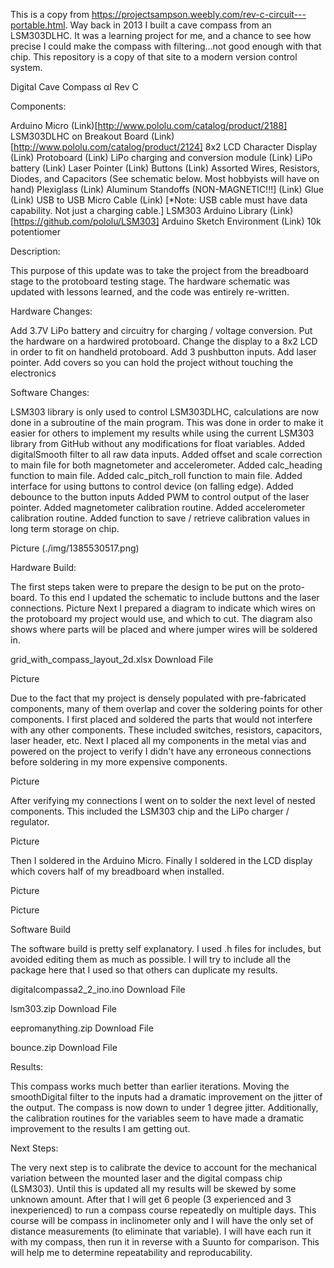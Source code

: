 This is a copy from https://projectsampson.weebly.com/rev-c-circuit---portable.html. Way back in 2013 I built a cave compass from an LSM303DLHC. It was a learning project for me, and a chance to see how precise I could make the compass with filtering...not good enough with that chip. This repository is a copy of that site to a modern version control system.

Digital Cave Compass αI Rev C

Components:

Arduino Micro (Link)[http://www.pololu.com/catalog/product/2188]
LSM303DLHC on Breakout Board (Link)[http://www.pololu.com/catalog/product/2124]
8x2 LCD Character Display (Link)
Protoboard (Link)
LiPo charging and conversion module (Link)
LiPo battery (Link)
Laser Pointer (Link)
Buttons (Link)
Assorted Wires, Resistors, Diodes, and Capacitors (See schematic below. Most hobbyists will have on hand)
Plexiglass (Link)
Aluminum Standoffs (NON-MAGNETIC!!!] (Link)
Glue (Link)
USB to USB Micro Cable (Link) [*Note: USB cable must have data capability. Not just a charging cable.]
LSM303 Arduino Library (Link)[https://github.com/pololu/LSM303]
Arduino Sketch Environment (Link)
10k potentiomer

Description:

This purpose of this update was to take the project from the breadboard stage to the protoboard testing stage. The hardware schematic was updated with lessons learned, and the code was entirely re-written.

Hardware Changes:

Add 3.7V LiPo battery and circuitry for charging / voltage conversion. 
Put the hardware on a hardwired protoboard.
Change the display to a 8x2 LCD in order to fit on handheld protoboard.
Add 3 pushbutton inputs.
Add laser pointer.
Add covers so you can hold the project without touching the electronics


Software Changes:

LSM303 library is only used to control LSM303DLHC, calculations are now done in a subroutine of the main program. This was done in order to make it easier for others to implement my results while using the current LSM303 library from GitHub without any modifications for float variables.
Added digitalSmooth filter to all raw data inputs.
Added offset and scale correction to main file for both magnetometer and accelerometer.
Added calc_heading function to main file.
Added calc_pitch_roll function to main file.
Added interface for using buttons to control device (on falling edge).
Added debounce to the button inputs
Added PWM to control output of the laser pointer.
Added magnetometer calibration routine.
Added accelerometer calibration routine.
Added function to save / retrieve calibration values in long term storage on chip.

Picture (./img/1385530517.png)

Hardware Build:

The first steps taken were to prepare the design to be put on the proto-board. To this end I updated the schematic to include buttons and the laser connections.
Picture
Next I prepared a diagram to indicate which wires on the protoboard my project would use, and which to cut. The diagram also shows where parts will be placed and where jumper wires will be soldered in. 

grid_with_compass_layout_2d.xlsx
Download File

Picture

Due to the fact that my project is densely populated with pre-fabricated components, many of them overlap and cover the soldering points for other components. I first placed and soldered the parts that would not interfere with any other components. These included switches, resistors, capacitors, laser header, etc. Next I placed all my components in the metal vias and powered on the project to verify I didn't have any erroneous connections before soldering in my more expensive components.

Picture

After verifying my connections I went on to solder the next level of nested components. This included the LSM303 chip and the LiPo charger / regulator.

Picture

Then I soldered in the Arduino Micro. Finally I soldered in the LCD display which covers half of my breadboard when installed.

Picture

Picture

Software Build

The software build is pretty self explanatory. I used .h files for includes, but avoided editing them as much as possible. I will try to include all the package here that I used so that others can duplicate my results.

digitalcompassa2_2_ino.ino
Download File

lsm303.zip
Download File

eepromanything.zip
Download File

bounce.zip
Download File

Results:

This compass works much better than earlier iterations. Moving the smoothDigital filter to the inputs had a dramatic improvement on the jitter of the output. The compass is now down to under 1 degree jitter. Additionally, the calibration routines for the variables seem to have made a dramatic improvement to the results I am getting out.

Next Steps:

The very next step is to calibrate the device to account for the mechanical variation between the mounted laser and the digital compass chip (LSM303). Until this is updated all my results will be skewed by some unknown amount.
After that I will get 6 people (3 experienced and 3 inexperienced) to run a compass course repeatedly on multiple days. This course will be compass in inclinometer only and I will have the only set of distance measurements (to eliminate that variable). I will have each run it with my compass, then run it in reverse with a Suunto for comparison. This will help me to determine repeatability and reproducability. 
